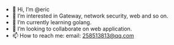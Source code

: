 - 👋 Hi, I’m @eric
- 👀 I’m interested in Gateway, network security, web and so on.
- 🌱 I’m currently learning golang.
- 💞️ I’m looking to collaborate on web application.
- 📫 How to reach me: email: 258513813@qq.com

<!---
ericxwl/ericxwl is a ✨ special ✨ repository because its `README.md` (this file) appears on your GitHub profile.
You can click the Preview link to take a look at your changes.
--->
